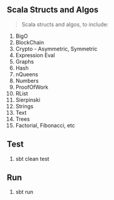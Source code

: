 Scala Structs and Algos
-----------------------
>Scala structs and algos, to include:
1. BigO
2. BlockChain
3. Crypto - Asymmetric, Symmetric
4. Expression Eval
5. Graphs
6. Hash
7. nQueens   
8. Numbers
9. ProofOfWork
10. RList
11. Sierpinski   
12. Strings
13. Text    
14. Trees
15. Factorial, Fibonacci, etc

Test
----
1. sbt clean test

Run
---
1. sbt run